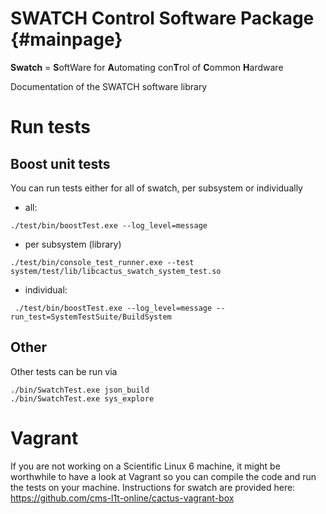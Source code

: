 SWATCH Control Software Package {#mainpage}
===============================

__Swatch__ = <b>S</b>oftWare for <b>A</b>utomating con<b>T</b>rol of <b>C</b>ommon <b>H</b>ardware

Documentation of the SWATCH software library

# Run tests
## Boost unit tests 
You can run tests either for all of swatch, per subsystem or individually
 - all:

```
./test/bin/boostTest.exe --log_level=message
```

 - per subsystem (library)

```
./test/bin/console_test_runner.exe --test system/test/lib/libcactus_swatch_system_test.so
```

 - individual:

```
 ./test/bin/boostTest.exe --log_level=message --run_test=SystemTestSuite/BuildSystem
 ```


## Other
Other tests can be run via

```
./bin/SwatchTest.exe json_build
./bin/SwatchTest.exe sys_explore
```

# Vagrant
If you are not working on a Scientific Linux 6 machine, it might be worthwhile
to have a look at Vagrant so you can compile the code and run the tests on your machine.
Instructions for swatch are provided here:
https://github.com/cms-l1t-online/cactus-vagrant-box
